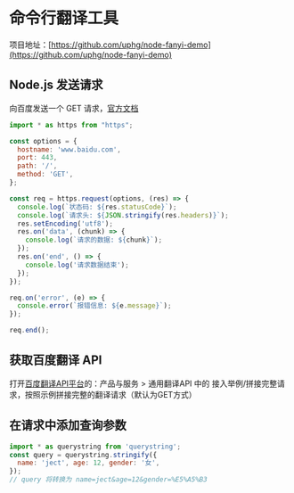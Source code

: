 # 命令行翻译工具

项目地址：[https://github.com/uphg/node-fanyi-demo](https://github.com/uphg/node-fanyi-demo)

## Node.js 发送请求

向百度发送一个 GET 请求，[官方文档](http://nodejs.cn/api/https.html#https_https_request_url_options_callback)

```js
import * as https from "https";

const options = {
  hostname: 'www.baidu.com',
  port: 443,
  path: '/',
  method: 'GET',
};

const req = https.request(options, (res) => {
  console.log(`状态码: ${res.statusCode}`);
  console.log(`请求头: ${JSON.stringify(res.headers)}`);
  res.setEncoding('utf8');
  res.on('data', (chunk) => {
    console.log(`请求的数据: ${chunk}`);
  });
  res.on('end', () => {
    console.log('请求数据结束');
  });
});

req.on('error', (e) => {
  console.error(`报错信息: ${e.message}`);
});

req.end();
```

## 获取百度翻译 API

打开[百度翻译API平台](https://fanyi-api.baidu.com/)的：产品与服务 > 通用翻译API 中的 接入举例/拼接完整请求，按照示例拼接完整的翻译请求（默认为GET方式）

## 在请求中添加查询参数

```js
import * as querystring from 'querystring';
const query = querystring.stringify({
  name: 'ject', age: 12, gender: '女',
});
// query 将转换为 name=ject&age=12&gender=%E5%A5%B3
```


